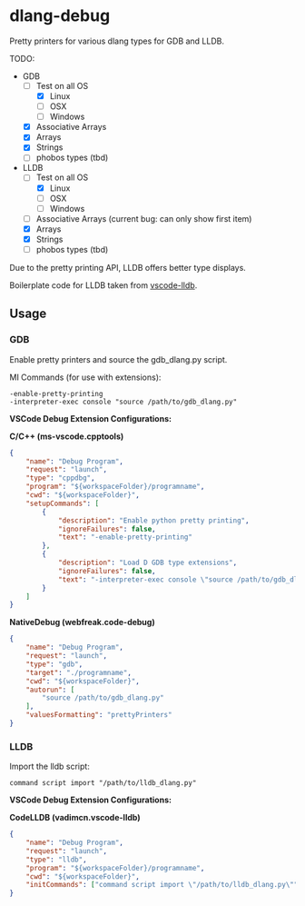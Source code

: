 # dlang-debug

Pretty printers for various dlang types for GDB and LLDB.

TODO:
- GDB
  - [ ] Test on all OS
    - [x] Linux
    - [ ] OSX
    - [ ] Windows
  - [x] Associative Arrays
  - [x] Arrays
  - [x] Strings
  - [ ] phobos types (tbd)
- LLDB
  - [ ] Test on all OS
    - [x] Linux
    - [ ] OSX
    - [ ] Windows
  - [ ] Associative Arrays (current bug: can only show first item)
  - [x] Arrays
  - [x] Strings
  - [ ] phobos types (tbd)

Due to the pretty printing API, LLDB offers better type displays.

Boilerplate code for LLDB taken from [vscode-lldb](https://github.com/vadimcn/vscode-lldb).

## Usage

### GDB

Enable pretty printers and source the gdb_dlang.py script.

MI Commands (for use with extensions):

```
-enable-pretty-printing
-interpreter-exec console "source /path/to/gdb_dlang.py"
```

**VSCode Debug Extension Configurations:**

**C/C++ (ms-vscode.cpptools)**

```json
{
	"name": "Debug Program",
	"request": "launch",
	"type": "cppdbg",
	"program": "${workspaceFolder}/programname",
	"cwd": "${workspaceFolder}",
	"setupCommands": [
		{
			"description": "Enable python pretty printing",
			"ignoreFailures": false,
			"text": "-enable-pretty-printing"
		},
		{
			"description": "Load D GDB type extensions",
			"ignoreFailures": false,
			"text": "-interpreter-exec console \"source /path/to/gdb_dlang.py\""
		}
	]
}
```

**NativeDebug (webfreak.code-debug)**

```json
{
	"name": "Debug Program",
	"request": "launch",
	"type": "gdb",
	"target": "./programname",
	"cwd": "${workspaceFolder}",
	"autorun": [
		"source /path/to/gdb_dlang.py"
	],
	"valuesFormatting": "prettyPrinters"
}
```

### LLDB

Import the lldb script:

```
command script import "/path/to/lldb_dlang.py"
```

**VSCode Debug Extension Configurations:**

**CodeLLDB (vadimcn.vscode-lldb)**

```json
{
	"name": "Debug Program",
	"request": "launch",
	"type": "lldb",
	"program": "${workspaceFolder}/programname",
	"cwd": "${workspaceFolder}",
	"initCommands": ["command script import \"/path/to/lldb_dlang.py\""]
}
```


